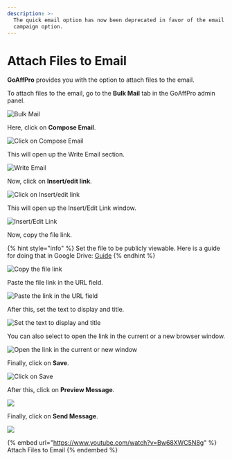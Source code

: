 ```yaml
---
description: >-
  The quick email option has now been deprecated in favor of the email marketing
  campaign option.
---
```


# Attach Files to Email

**GoAffPro** provides you with the option to attach files to the email.

To attach files to the email, go to the **Bulk Mail** tab in the GoAffPro admin panel.

![Bulk Mail](<../../../.gitbook/assets/image (2558).png>)

Here, click on **Compose Email**.

![Click on Compose Email](<../../../.gitbook/assets/Screenshot 2021-06-21 221900.png>)

This will open up the Write Email section.

![Write Email](<../../../.gitbook/assets/image (3244).png>)

Now, click on **Insert/edit link**.

![Click on Insert/edit link](<../../../.gitbook/assets/Screenshot 2021-06-21 223452.png>)

This will open up the Insert/Edit Link window.

![Insert/Edit Link ](<../../../.gitbook/assets/image (1180).png>)

Now, copy the file link.

{% hint style="info" %}
Set the file to be publicly viewable. Here is a guide for doing that in Google Drive: [Guide](https://support.google.com/drive/answer/2494822#zippy=%2Cshare-a-link-to-the-file%2Cshare-a-file-publicly)
{% endhint %}

![Copy the file link](<../../../.gitbook/assets/Screenshot 2021-06-21 230309.png>)

Paste the file link in the URL field.

![Paste the link in the URL field](<../../../.gitbook/assets/Screenshot 2021-06-21 223808.png>)

After this, set the text to display and title.

![Set the text to display and title](<../../../.gitbook/assets/Screenshot 2021-06-21 230533.png>)

You can also select to open the link in the current or a new browser window.

![Open the link in the current or new window](<../../../.gitbook/assets/Screenshot 2021-06-21 230954.png>)

Finally, click on **Save**.

![Click on Save](<../../../.gitbook/assets/Screenshot 2021-06-21 231221.png>)

After this, click on **Preview Message**.

![](<../../../.gitbook/assets/Screenshot 2021-06-21 231406.png>)

Finally, click on **Send Message**.

![](<../../../.gitbook/assets/Screenshot 2021-06-21 231722.png>)

{% embed url="https://www.youtube.com/watch?v=Bw68XWC5N8g" %}
Attach Files to Email
{% endembed %}
